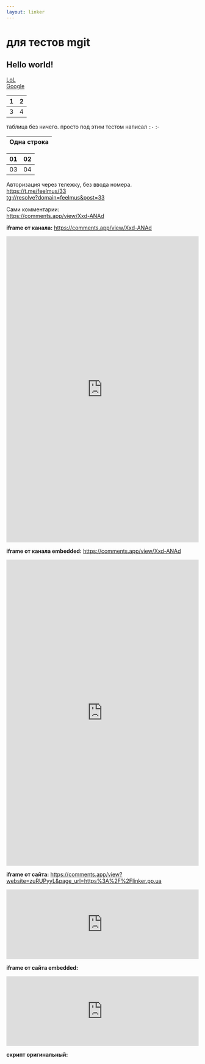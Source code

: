 ```yaml
---
layout: linker
---
```


# для тестов mgit
## Hello world!
[LoL](/)  
[Google](http://google.com)

1 | 2
:-|-:
3 | 4

таблица без ничего. просто под этим тестом написал `:-`
:-


|Одна строка|
|:-:|

|01|02|
|:-|-:|
|03|04|

Авторизация через тележку, без ввода номера.  
<https://t.me/feelmus/33>  
<tg://resolve?domain=feelmus&post=33>

Сами комментарии:  
<https://comments.app/view/Xxd-ANAd>  


**iframe от канала:** <https://comments.app/view/Xxd-ANAd>   
<iframe src="https://comments.app/view/Xxd-ANAd" width="100%" height="0" frameborder="0" scrolling="no" style="overflow: hidden; border: none; height: 800px;"></iframe>  


**iframe от канала embedded:** <https://comments.app/view/Xxd-ANAd>   
<iframe src="https://comments.app/view/Xxd-ANAd" width="100%" height="0" frameborder="0" scrolling="no" style="overflow: hidden; border: none; height: 800px;"></iframe>  


**iframe от сайта:** <https://comments.app/view?website=zuRUPyyL&page_url=https%3A%2F%2Flinker.pp.ua>  
<iframe src="https://comments.app/view?website=zuRUPyyL&page_url=https%3A%2F%2Flinker.pp.ua" width="100%" height="0" frameborder="0" scrolling="no" style="overflow: hidden; border: none; height: 182px;"></iframe>  


**iframe от сайта embedded:**  
<iframe id="comments-app-zuRUPyyL-12222" src="https://comments.app/embed/view?website=zuRUPyyL&amp;page_url=https%3A%2F%2Flinker.pp.ua%2Fbeta%2F&amp;origin=https%3A%2F%2Flinker.pp.ua&amp;page_title=mgit&amp;limit=5" width="100%" height="0" frameborder="0" scrolling="no" style="overflow: hidden; border: none; height: 182px;"></iframe>  


**скрипт оригинальный:**  
<script async src="https://comments.app/js/widget.js?2" data-comments-app-website="zuRUPyyL" data-limit="5"></script>  

